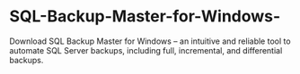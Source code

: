 # SQL-Backup-Master-for-Windows-
Download SQL Backup Master for Windows – an intuitive and reliable tool to automate SQL Server backups, including full, incremental, and differential backups.
